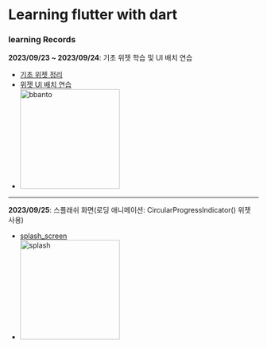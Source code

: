 # Learning flutter with dart

### learning Records
<b>2023/09/23 ~ 2023/09/24</b>: 기초 위젯 학습 및 UI 배치 연습
  - <a href="https://psleon.tistory.com/179">기초 위젯 정리</a>
  - <a href="https://psleon.tistory.com/180">위젯 UI 배치 연습</a>
  - <img width="200" alt="bbanto" src="https://github.com/PSLeon24/Learning_Flutter/assets/59058869/8a9e75e9-b342-44e8-b390-53accd04dab9">

<hr>

<b>2023/09/25</b>: 스플래쉬 화면(로딩 애니메이션: CircularProgressIndicator() 위젯 사용)
  - <a href="https://github.com/PSLeon24/Learning_Flutter/tree/main/splash_screen">splash_screen</a>
  - <img width="200" alt="splash" src="https://github.com/PSLeon24/Learning_Flutter/assets/59058869/07fefa6b-04a1-4d56-91c4-d7dff1bd7f03">

  
